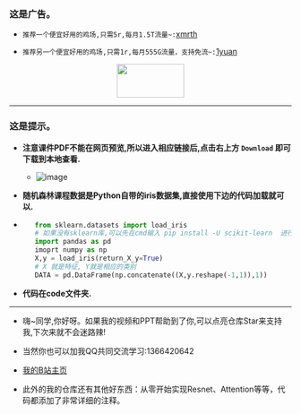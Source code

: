 ### 这是广告。
- `推荐一个便宜好用的鸡场,只需5r,每月1.5T流量~:`[xmrth](https://xmrth.vip/auth/register?code=LMxJ)

- `推荐另一个便宜好用的鸡场,只需1r,每月555G流量，支持免流~:`[1yuan](https://1yuan.live/auth/register?code=p5Uj)



<div align="center">
<img src="https://user-images.githubusercontent.com/55629321/188789221-8f7bc0ff-52aa-4965-b1ac-2194cb419dce.png" height="60" width="120"/>
</div>


----

### 这是提示。

- **注意课件PDF不能在网页预览,所以进入相应链接后,点击右上方 `Download` 即可下载到本地查看.**
    - ![image](https://user-images.githubusercontent.com/55629321/194766450-5e162090-413e-4e9a-a53f-9e7f2d4c118c.png)
    

- **随机森林课程数据是Python自带的iris数据集,直接使用下边的代码加载就可以.**
- 
    ```python
       from sklearn.datasets import load_iris 
       # 如果没有sklearn库,可以先在cmd输入 pip install -U scikit-learn  进行安装
       import pandas as pd  
       imoprt numpy as np
       X,y = load_iris(return_X_y=True)
       # X 就是特征, Y就是相应的类别
       DATA = pd.DataFrame(np.concatenate((X,y.reshape(-1,1)),1))
    ```
- **代码在code文件夹.**
 
- ----
- 嗨~同学,你好呀。如果我的视频和PPT帮助到了你,可以点亮仓库Star来支持我,下次来就不会迷路辣!

- 当然你也可以加我QQ共同交流学习:1366420642


- [我的B站主页](https://space.bilibili.com/294132471)

- 此外的我的仓库还有其他好东西：从零开始实现Resnet、Attention等等，代码都添加了非常详细的注释。
